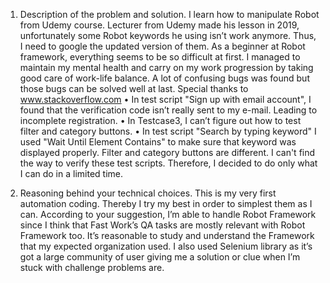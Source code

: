 1. Description of the problem and solution.
    I learn how to manipulate Robot from Udemy course. 
Lecturer from Udemy made his lesson in 2019, unfortunately some Robot keywords he using isn’t work anymore. Thus, I need to google the updated version of them.
    As a beginner at Robot framework, everything seems to be so difficult at first. 
I managed to maintain my mental health and carry on my work progression by taking good care of work-life balance. 
A lot of confusing bugs was found but those bugs can be solved well at last.
Special thanks to www.stackoverflow.com
•    In test script "Sign up with email account", I found that the verification code isn’t really sent to my e-mail. Leading to incomplete registration.
•    In Testcase3, I can’t figure out how to test filter and category buttons. 
•    In test script "Search by typing keyword" I used "Wait Until Element Contains" to make sure that keyword was displayed properly. 
Filter and category buttons are different. I can't find the way to verify these test scripts. Therefore, I decided to do only what I can do in a limited time.

2. Reasoning behind your technical choices.
    This is my very first automation coding. Thereby I try my best in order to simplest them as I can. 
According to your suggestion, I’m able to handle Robot Framework since I think that Fast Work’s QA tasks are mostly relevant with Robot Framework too.
It’s reasonable to study and understand the Framework that my expected organization used. 
I also used Selenium library as it’s got a large community of user giving me a solution or clue when I’m stuck with challenge problems are.
